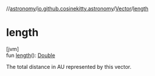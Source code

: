//[astronomy](../../../index.md)/[io.github.cosinekitty.astronomy](../index.md)/[Vector](index.md)/[length](length.md)

# length

[jvm]\
fun [length](length.md)(): [Double](https://kotlinlang.org/api/latest/jvm/stdlib/kotlin/-double/index.html)

The total distance in AU represented by this vector.

